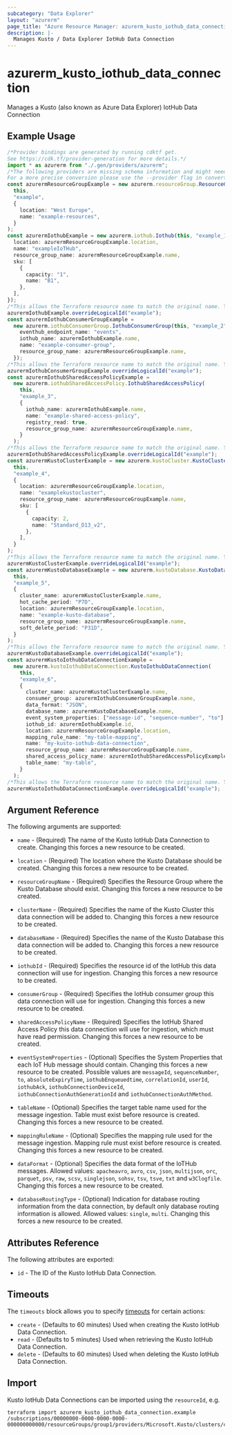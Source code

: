 ```yaml
---
subcategory: "Data Explorer"
layout: "azurerm"
page_title: "Azure Resource Manager: azurerm_kusto_iothub_data_connection"
description: |-
  Manages Kusto / Data Explorer IotHub Data Connection
---
```


# azurerm\_kusto\_iothub\_data\_connection

Manages a Kusto (also known as Azure Data Explorer) IotHub Data Connection

## Example Usage

```typescript
/*Provider bindings are generated by running cdktf get.
See https://cdk.tf/provider-generation for more details.*/
import * as azurerm from "./.gen/providers/azurerm";
/*The following providers are missing schema information and might need manual adjustments to synthesize correctly: azurerm.
For a more precise conversion please use the --provider flag in convert.*/
const azurermResourceGroupExample = new azurerm.resourceGroup.ResourceGroup(
  this,
  "example",
  {
    location: "West Europe",
    name: "example-resources",
  }
);
const azurermIothubExample = new azurerm.iothub.Iothub(this, "example_1", {
  location: azurermResourceGroupExample.location,
  name: "exampleIoTHub",
  resource_group_name: azurermResourceGroupExample.name,
  sku: [
    {
      capacity: "1",
      name: "B1",
    },
  ],
});
/*This allows the Terraform resource name to match the original name. You can remove the call if you don't need them to match.*/
azurermIothubExample.overrideLogicalId("example");
const azurermIothubConsumerGroupExample =
  new azurerm.iothubConsumerGroup.IothubConsumerGroup(this, "example_2", {
    eventhub_endpoint_name: "events",
    iothub_name: azurermIothubExample.name,
    name: "example-consumer-group",
    resource_group_name: azurermResourceGroupExample.name,
  });
/*This allows the Terraform resource name to match the original name. You can remove the call if you don't need them to match.*/
azurermIothubConsumerGroupExample.overrideLogicalId("example");
const azurermIothubSharedAccessPolicyExample =
  new azurerm.iothubSharedAccessPolicy.IothubSharedAccessPolicy(
    this,
    "example_3",
    {
      iothub_name: azurermIothubExample.name,
      name: "example-shared-access-policy",
      registry_read: true,
      resource_group_name: azurermResourceGroupExample.name,
    }
  );
/*This allows the Terraform resource name to match the original name. You can remove the call if you don't need them to match.*/
azurermIothubSharedAccessPolicyExample.overrideLogicalId("example");
const azurermKustoClusterExample = new azurerm.kustoCluster.KustoCluster(
  this,
  "example_4",
  {
    location: azurermResourceGroupExample.location,
    name: "examplekustocluster",
    resource_group_name: azurermResourceGroupExample.name,
    sku: [
      {
        capacity: 2,
        name: "Standard_D13_v2",
      },
    ],
  }
);
/*This allows the Terraform resource name to match the original name. You can remove the call if you don't need them to match.*/
azurermKustoClusterExample.overrideLogicalId("example");
const azurermKustoDatabaseExample = new azurerm.kustoDatabase.KustoDatabase(
  this,
  "example_5",
  {
    cluster_name: azurermKustoClusterExample.name,
    hot_cache_period: "P7D",
    location: azurermResourceGroupExample.location,
    name: "example-kusto-database",
    resource_group_name: azurermResourceGroupExample.name,
    soft_delete_period: "P31D",
  }
);
/*This allows the Terraform resource name to match the original name. You can remove the call if you don't need them to match.*/
azurermKustoDatabaseExample.overrideLogicalId("example");
const azurermKustoIothubDataConnectionExample =
  new azurerm.kustoIothubDataConnection.KustoIothubDataConnection(
    this,
    "example_6",
    {
      cluster_name: azurermKustoClusterExample.name,
      consumer_group: azurermIothubConsumerGroupExample.name,
      data_format: "JSON",
      database_name: azurermKustoDatabaseExample.name,
      event_system_properties: ["message-id", "sequence-number", "to"],
      iothub_id: azurermIothubExample.id,
      location: azurermResourceGroupExample.location,
      mapping_rule_name: "my-table-mapping",
      name: "my-kusto-iothub-data-connection",
      resource_group_name: azurermResourceGroupExample.name,
      shared_access_policy_name: azurermIothubSharedAccessPolicyExample.name,
      table_name: "my-table",
    }
  );
/*This allows the Terraform resource name to match the original name. You can remove the call if you don't need them to match.*/
azurermKustoIothubDataConnectionExample.overrideLogicalId("example");

```

## Argument Reference

The following arguments are supported:

*   `name` - (Required) The name of the Kusto IotHub Data Connection to create. Changing this forces a new resource to be created.

*   `location` - (Required) The location where the Kusto Database should be created. Changing this forces a new resource to be created.

*   `resourceGroupName` - (Required) Specifies the Resource Group where the Kusto Database should exist. Changing this forces a new resource to be created.

*   `clusterName` - (Required) Specifies the name of the Kusto Cluster this data connection will be added to. Changing this forces a new resource to be created.

*   `databaseName` - (Required) Specifies the name of the Kusto Database this data connection will be added to. Changing this forces a new resource to be created.

*   `iothubId` - (Required) Specifies the resource id of the IotHub this data connection will use for ingestion. Changing this forces a new resource to be created.

*   `consumerGroup` - (Required) Specifies the IotHub consumer group this data connection will use for ingestion. Changing this forces a new resource to be created.

*   `sharedAccessPolicyName` - (Required) Specifies the IotHub Shared Access Policy this data connection will use for ingestion, which must have read permission. Changing this forces a new resource to be created.

*   `eventSystemProperties` - (Optional) Specifies the System Properties that each IoT Hub message should contain. Changing this forces a new resource to be created. Possible values are `messageId`, `sequenceNumber`, `to`, `absoluteExpiryTime`, `iothubEnqueuedtime`, `correlationId`, `userId`, `iothubAck`, `iothubConnectionDeviceId`, `iothubConnectionAuthGenerationId` and `iothubConnectionAuthMethod`.

*   `tableName` - (Optional) Specifies the target table name used for the message ingestion. Table must exist before resource is created. Changing this forces a new resource to be created.

*   `mappingRuleName` - (Optional) Specifies the mapping rule used for the message ingestion. Mapping rule must exist before resource is created. Changing this forces a new resource to be created.

*   `dataFormat` - (Optional) Specifies the data format of the IoTHub messages. Allowed values: `apacheavro`, `avro`, `csv`, `json`, `multijson`, `orc`, `parquet`, `psv`, `raw`, `scsv`, `singlejson`, `sohsv`, `tsv`, `tsve`, `txt` and `w3Clogfile`. Changing this forces a new resource to be created.

*   `databaseRoutingType` - (Optional) Indication for database routing information from the data connection, by default only database routing information is allowed. Allowed values: `single`, `multi`. Changing this forces a new resource to be created.

## Attributes Reference

The following attributes are exported:

* `id` - The ID of the Kusto IotHub Data Connection.

## Timeouts

The `timeouts` block allows you to specify [timeouts](https://www.terraform.io/language/resources/syntax#operation-timeouts) for certain actions:

* `create` - (Defaults to 60 minutes) Used when creating the Kusto IotHub Data Connection.
* `read` - (Defaults to 5 minutes) Used when retrieving the Kusto IotHub Data Connection.
* `delete` - (Defaults to 60 minutes) Used when deleting the Kusto IotHub Data Connection.

## Import

Kusto IotHub Data Connections can be imported using the `resourceId`, e.g.

```shell
terraform import azurerm_kusto_iothub_data_connection.example /subscriptions/00000000-0000-0000-0000-000000000000/resourceGroups/group1/providers/Microsoft.Kusto/clusters/cluster1/databases/database1/dataConnections/dataConnection1
```
